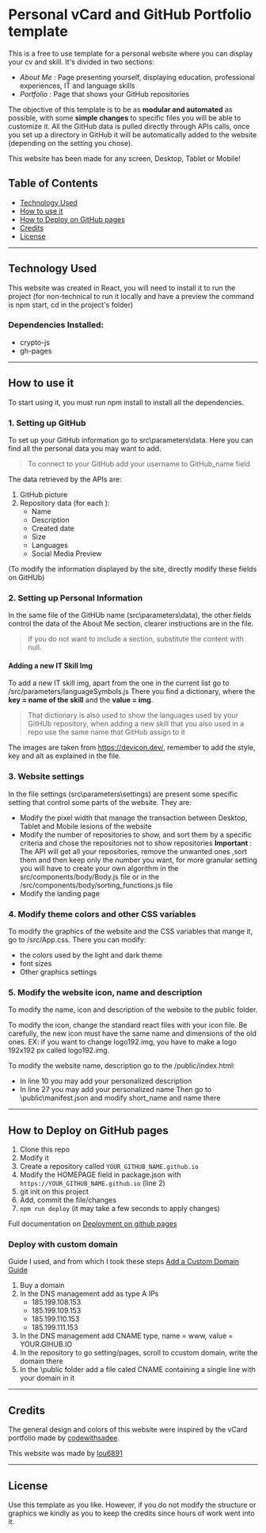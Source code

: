 # Personal vCard and GitHub Portfolio template

This is a free to use template for a personal website where you can display your cv and skill.
It's divided in two sections: 
* *About Me* : Page presenting yourself, displaying education, professional experiences, IT and language skills
* *Portfolio* : Page that shows your GitHub repositories

The objective of this template is to be as **modular and automated** as possible, with some **simple changes** to specific files
you will be able to customize it. All the GitHub data is pulled directly through APIs calls, once you set up a directory in GitHub it will be automatically 
added to the website (depending on the setting you chose).

This website has been made for any screen, Desktop, Tablet or Mobile!

## Table of Contents

- [Technology Used](#Technology-Used)
- [How to use it](#How-to-use-it)
- [How to Deploy on GitHub pages](#How-to-Deploy-on-GitHub-pages)
- [Credits](#Credits)
- [License](#License)


---

## Technology Used
This website was created in React, you will need to install it to run the project
(for non-technical to run it locally and have a preview the command is npm start, cd in the project's folder)

### Dependencies Installed:
- crypto-js
- gh-pages

--- 

## How to use it
To start using it, you must run npm install to install all the dependencies.

###  1. Setting up GitHub

To set up your GitHub information go to src\parameters\data.
Here you can find all the personal data you may want to add.

>To connect to your GitHub add your username to GitHub_name field

The data retrieved by the APIs are:
1. GitHub picture
2. Repository data (for each ):
    - Name
    - Description
    - Created date
    - Size
    - Languages
    - Social Media Preview
      
(To modify the information displayed by the site, directly modify these fields on GitHUb)

###  2. Setting up Personal Information

In the same file of the GitHUb name (src\parameters\data), the other fields control
the data of the About Me section, clearer instructions are in the file.

> If you do not want to include a section, substitute the content with null.

#### Adding a new IT Skill Img
To add a new IT skill img, apart from the one in the current list go to /src/parameters/languageSymbols.js
There you find a dictionary, where the **key = name of the skill** and the **value = img**.

> That dictionary is also used to show the languages used by your GitHUb repository, when adding a new skill that you also used in a repo
> use the same name that GitHub assign to it

The images are taken from https://devicon.dev/, remember to add the style, key and alt as explained in the file.

###  3. Website settings

In the file settings (src\parameters\settings) are present some specific setting that control some parts of the website.
They are:
- Modify the pixel width that manage the transaction between Desktop, Tablet and Mobile lesions of the website
- Modify the number of repositories to show, and sort them by a specific criteria and chose the repositories not to show repositories
  **Important** : The API will get all your repositories, remove the unwanted ones ,sort them and then keep only the number you want,
  for more granular setting you will have to create your own algorithm in the src/components/body/Body.js file or 
  in the /src/components/body/sorting_functions.js file
- Modify the landing page

###  4. Modify theme colors and other CSS variables

To modify the graphics of the website and the CSS variables that mange it, go to
/src/App.css. 
There you can modify:
- the colors used by the light and dark theme
- font sizes
- Other graphics settings

### 5. Modify the website icon, name and description

To modify the name, icon and description of the website to the public folder.

To modify the icon, change the standard react files with your icon file.
Be carefully, the new icon must have the same name and dimensions of the old ones.
EX: if you want to change logo192.img, you have to make a logo 192x192 px called logo192.img.

To modify the website name, description go to the /public/index.html:
- In line 10 you may add your personalized description
- In line 27 you may add your personalized name
Then go to \public\manifest.json and modify short_name and name there

---

## How to Deploy on GitHub pages

1. Clone this repo
2. Modify it
3. Create a repository called `YOUR_GITHUB_NAME.github.io`
4. Modify the HOMEPAGE field in package.json with `https://YOUR_GITHUB_NAME.github.io` (line 2) 
5. git init on this project
6. Add, commit the file/changes
7. `npm run deploy` (it may take a few seconds to apply changes)

Full documentation on [Deployment on github pages](https://create-react-app.dev/docs/deployment/#github-pages)

### Deploy with custom domain

Guide I used, and from which I took these steps [Add a Custom Domain Guide](https://jinnabalu.medium.com/godaddy-domain-with-github-pages-62aed906d4ef)

1. Buy a domain
2. In the DNS management add as type A IPs
   - 185.199.108.153
   - 185.199.109.153
   - 185.199.110.153
   - 185.199.111.153
3. In the DNS management add  CNAME type, name = www, value = YOUR.GIHUB.IO
4. In the repository to go setting/pages, scroll to ccustom domain, write the domain there
5. In the \public folder add a file caled CNAME containing a single line with your domain in it

---

## Credits
The general design and colors of this website were inspired by the vCard portfolio made by
[codewithsadee](https://github.com/codewithsadee).

This website was made by [lou6891](https://github.com/lou6891)

---

## License
Use this template as you like.
However, if you do not modify the structure or graphics we kindly as you to keep the credits
since hours of work went into it.

